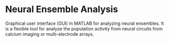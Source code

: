# Neural Ensemble Analysis
Graphical user interface (GUI) in MATLAB for analyzing neural ensembles. It is a flexible tool for analyze the population activity from neural circuits from calcium imaging or multi-electrode arrays.
